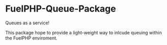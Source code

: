 FuelPHP-Queue-Package
========================

Queues as a service!

This package hope to provide a light-weight way to inlcude
queuing within the FuelPHP enviroment.